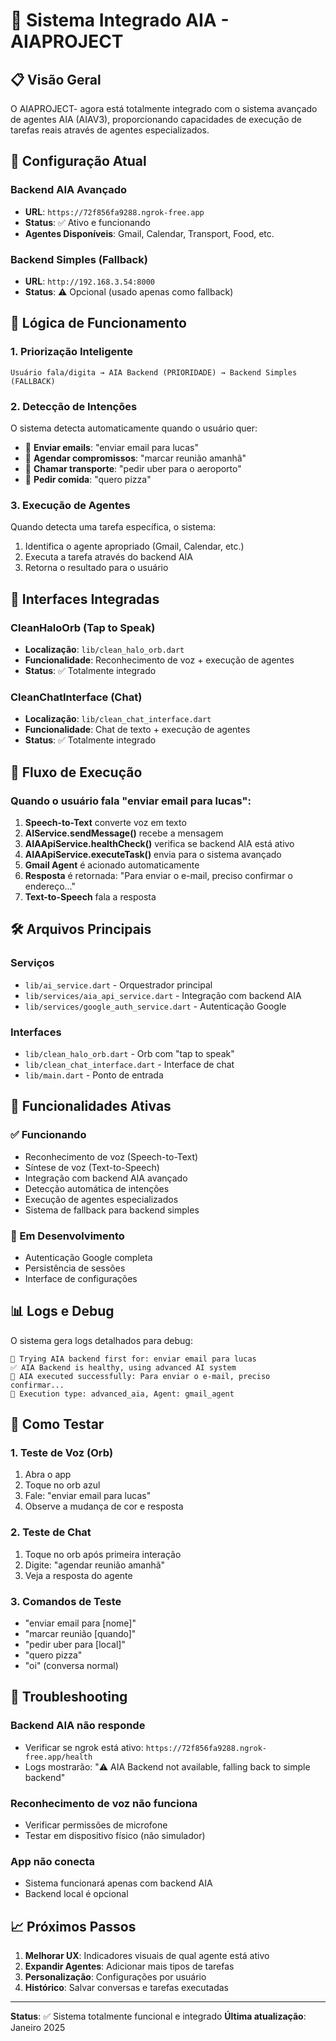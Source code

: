 # 🚀 Sistema Integrado AIA - AIAPROJECT

## 📋 Visão Geral

O AIAPROJECT- agora está totalmente integrado com o sistema avançado de agentes AIA (AIAV3), proporcionando capacidades de execução de tarefas reais através de agentes especializados.

## 🔧 Configuração Atual

### Backend AIA Avançado
- **URL**: `https://72f856fa9288.ngrok-free.app`
- **Status**: ✅ Ativo e funcionando
- **Agentes Disponíveis**: Gmail, Calendar, Transport, Food, etc.

### Backend Simples (Fallback)
- **URL**: `http://192.168.3.54:8000`
- **Status**: ⚠️ Opcional (usado apenas como fallback)

## 🧠 Lógica de Funcionamento

### 1. Priorização Inteligente
```
Usuário fala/digita → AIA Backend (PRIORIDADE) → Backend Simples (FALLBACK)
```

### 2. Detecção de Intenções
O sistema detecta automaticamente quando o usuário quer:
- 📧 **Enviar emails**: "enviar email para lucas"
- 📅 **Agendar compromissos**: "marcar reunião amanhã"
- 🚗 **Chamar transporte**: "pedir uber para o aeroporto"
- 🍕 **Pedir comida**: "quero pizza"

### 3. Execução de Agentes
Quando detecta uma tarefa específica, o sistema:
1. Identifica o agente apropriado (Gmail, Calendar, etc.)
2. Executa a tarefa através do backend AIA
3. Retorna o resultado para o usuário

## 📱 Interfaces Integradas

### CleanHaloOrb (Tap to Speak)
- **Localização**: `lib/clean_halo_orb.dart`
- **Funcionalidade**: Reconhecimento de voz + execução de agentes
- **Status**: ✅ Totalmente integrado

### CleanChatInterface (Chat)
- **Localização**: `lib/clean_chat_interface.dart`
- **Funcionalidade**: Chat de texto + execução de agentes
- **Status**: ✅ Totalmente integrado

## 🔄 Fluxo de Execução

### Quando o usuário fala "enviar email para lucas":

1. **Speech-to-Text** converte voz em texto
2. **AIService.sendMessage()** recebe a mensagem
3. **AIAApiService.healthCheck()** verifica se backend AIA está ativo
4. **AIAApiService.executeTask()** envia para o sistema avançado
5. **Gmail Agent** é acionado automaticamente
6. **Resposta** é retornada: "Para enviar o e-mail, preciso confirmar o endereço..."
7. **Text-to-Speech** fala a resposta

## 🛠️ Arquivos Principais

### Serviços
- `lib/ai_service.dart` - Orquestrador principal
- `lib/services/aia_api_service.dart` - Integração com backend AIA
- `lib/services/google_auth_service.dart` - Autenticação Google

### Interfaces
- `lib/clean_halo_orb.dart` - Orb com "tap to speak"
- `lib/clean_chat_interface.dart` - Interface de chat
- `lib/main.dart` - Ponto de entrada

## 🎯 Funcionalidades Ativas

### ✅ Funcionando
- Reconhecimento de voz (Speech-to-Text)
- Síntese de voz (Text-to-Speech)
- Integração com backend AIA avançado
- Detecção automática de intenções
- Execução de agentes especializados
- Sistema de fallback para backend simples

### 🔄 Em Desenvolvimento
- Autenticação Google completa
- Persistência de sessões
- Interface de configurações

## 📊 Logs e Debug

O sistema gera logs detalhados para debug:

```
🎯 Trying AIA backend first for: enviar email para lucas
✅ AIA Backend is healthy, using advanced AI system
🚀 AIA executed successfully: Para enviar o e-mail, preciso confirmar...
🧠 Execution type: advanced_aia, Agent: gmail_agent
```

## 🚀 Como Testar

### 1. Teste de Voz (Orb)
1. Abra o app
2. Toque no orb azul
3. Fale: "enviar email para lucas"
4. Observe a mudança de cor e resposta

### 2. Teste de Chat
1. Toque no orb após primeira interação
2. Digite: "agendar reunião amanhã"
3. Veja a resposta do agente

### 3. Comandos de Teste
- "enviar email para [nome]"
- "marcar reunião [quando]"
- "pedir uber para [local]"
- "quero pizza"
- "oi" (conversa normal)

## 🔧 Troubleshooting

### Backend AIA não responde
- Verificar se ngrok está ativo: `https://72f856fa9288.ngrok-free.app/health`
- Logs mostrarão: "⚠️ AIA Backend not available, falling back to simple backend"

### Reconhecimento de voz não funciona
- Verificar permissões de microfone
- Testar em dispositivo físico (não simulador)

### App não conecta
- Sistema funcionará apenas com backend AIA
- Backend local é opcional

## 📈 Próximos Passos

1. **Melhorar UX**: Indicadores visuais de qual agente está ativo
2. **Expandir Agentes**: Adicionar mais tipos de tarefas
3. **Personalização**: Configurações por usuário
4. **Histórico**: Salvar conversas e tarefas executadas

---

**Status**: ✅ Sistema totalmente funcional e integrado
**Última atualização**: Janeiro 2025
